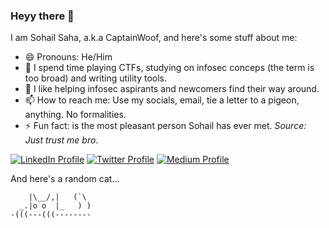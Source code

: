 ### Heyy there 👋
I am Sohail Saha, a.k.a CaptainWoof, and here's some stuff about me:

- 😄 Pronouns: He/Him
- 🌱 I spend time playing CTFs, studying on infosec conceps (the term is too broad) and writing utility tools.
- 🏃 I like helping infosec aspirants and newcomers find their way around.
- 📫 How to reach me: Use my socials, email, tie a letter to a pigeon, anything. No formalities.
- ⚡ Fun fact: <INSERT YOUR NAME HERE> is the most pleasant person Sohail has ever met. *Source: Just trust me bro*.    

[![LinkedIn Profile](https://drive.google.com/uc?export=download&id=1-urO6Jiqs5e-KW8QsBIZ6UrdaXFylknP)](https://www.linkedin.com/in/sohail-saha) [![Twitter Profile](https://drive.google.com/uc?export=download&id=1gvMVLMbeJ6PJxMRMW_LM7n7th3-zBnhG)](https://twitter.com/realCaptainWoof) [![Medium Profile](https://drive.google.com/uc?export=download&id=1sLxNuLcfsWWDb7QgkbkubRb4k8ioDeqY)](https://captain-woof.medium.com/)
    
And here's a random cat...
```
    |\__/,|   (`\
  _.|o o  |_   ) )
-(((---(((--------
```
